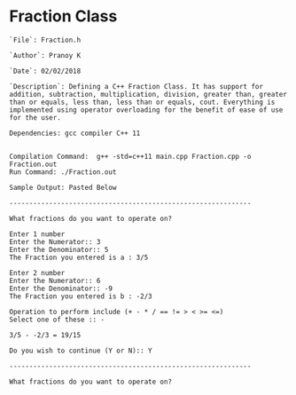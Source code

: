 # Fraction Class


    `File`: Fraction.h

    `Author`: Pranoy K

    `Date`: 02/02/2018

    `Description`: Defining a C++ Fraction Class. It has support for addition, subtraction, multiplication, division, greater than, greater than or equals, less than, less than or equals, cout. Everything is implemented using operator overloading for the benefit of ease of use for the user.

    Dependencies: gcc compiler C++ 11


    Compilation Command:  g++ -std=c++11 main.cpp Fraction.cpp -o Fraction.out
    Run Command: ./Fraction.out

    Sample Output: Pasted Below

    -------------------------------------------------------------

    What fractions do you want to operate on?

    Enter 1 number
    Enter the Numerator:: 3
    Enter the Denominator:: 5
    The Fraction you entered is a : 3/5

    Enter 2 number
    Enter the Numerator:: 6
    Enter the Denominator:: -9
    The Fraction you entered is b : -2/3

    Operation to perform include (+ - * / == != > < >= <=) 
    Select one of these :: -

    3/5 - -2/3 = 19/15

    Do you wish to continue (Y or N):: Y

    -------------------------------------------------------------

    What fractions do you want to operate on?